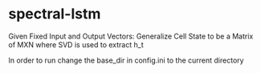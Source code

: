 # spectral-lstm
Given Fixed Input and Output Vectors: Generalize Cell State to be a Matrix of MXN where SVD is used to extract h_t

In order to run change the base_dir in config.ini to the current directory

